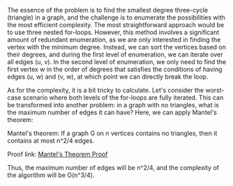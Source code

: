 The essence of the problem is to find the smallest degree three-cycle (triangle) in a graph, and the challenge is to enumerate the possibilities with the most efficient complexity. The most straightforward approach would be to use three nested for-loops. However, this method involves a significant amount of redundant enumeration, as we are only interested in finding the vertex with the minimum degree. Instead, we can sort the vertices based on their degrees, and during the first level of enumeration, we can iterate over all edges (u, v). In the second level of enumeration, we only need to find the first vertex w in the order of degrees that satisfies the conditions of having edges (u, w) and (v, w), at which point we can directly break the loop.

As for the complexity, it is a bit tricky to calculate. Let's consider the worst-case scenario where both levels of the for-loops are fully iterated. This can be transformed into another problem: in a graph with no triangles, what is the maximum number of edges it can have? Here, we can apply Mantel's theorem:

Mantel's theorem: If a graph G on n vertices contains no triangles, then it contains at most n^2/4 edges.

Proof link: [Mantel's Theorem Proof](https://homes.cs.washington.edu/~anuprao/pubs/CSE421Wi2020/CyclesandTrees.pdf)

Thus, the maximum number of edges will be n^2/4, and the complexity of the algorithm will be O(n^3/4).